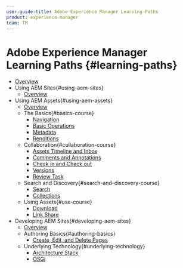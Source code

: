 ```yaml
---
user-guide-title: Adobe Experience Manager Learning Paths
product: experience-manager
team: TM
---
```


# Adobe Experience Manager Learning Paths {#learning-paths}

+ [Overview](./overview.md)
+ Using AEM Sites{#using-aem-sites}
  + [Overview](using-aem-sites/overview.md)
+ Using AEM Assets{#using-aem-assets}
  + [Overview](using-aem-assets/overview.md)
  + The Basics{#basics-course}
    + [Navigation](using-aem-assets/basics/navigation.md)
    + [Basic Operations](using-aem-assets/basics/basic-operations.md)
    + [Metadata](using-aem-assets/basics/metadata.md)
    + [Renditions](using-aem-assets/basics/renditions.md)
  + Collaboration{#collaboration-course}
    + [Assets Timeline and Inbox](using-aem-assets/collaboration/timeline-and-inbox.md)
    + [Comments and Annotations](using-aem-assets/collaboration/comments-and-annotations.md)
    + [Check in and Check out](using-aem-assets/collaboration/check-in-and-check-out.md)
    + [Versions](using-aem-assets/collaboration/versions.md)
    + [Review Task](using-aem-assets/collaboration/review-task.md)
  + Search and Discovery{#search-and-discovery-course}
    + [Search](using-aem-assets/search-and-discovery/search.md)
    + [Collections](using-aem-assets/search-and-discovery/collections.md)
  + Using Assets{#use-course}
    + [Download](using-aem-assets/using-assets/download.md)
    + [Link Share](using-aem-assets/using-assets/link-share.md)
+ Developing AEM Sites{#developing-aem-sites}
  + [Overview](./developing-aem-sites/overview.md)
  + Authoring Basics{#authoring-basics}
    + [Create, Edit, and Delete Pages](./developing-aem-sites/authoring-basics/create-edit-delete-pages.md)
  + Underlying Technology{#underlying-technology}
    + [Architecture Stack](./developing-aem-sites/underlying-technology/architecture-stack.md)
    + [OSGi](./developing-aem-sites/underlying-technology/introduction-osgi.md)
